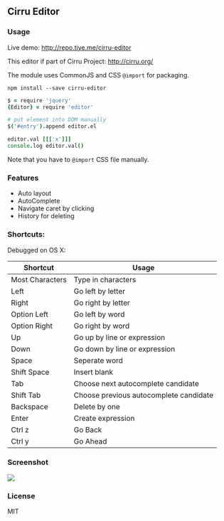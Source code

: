 
Cirru Editor
------

### Usage

Live demo: http://repo.tiye.me/cirru-editor

This editor if part of Cirru Project: http://cirru.org/

The module uses CommonJS and CSS `@import` for packaging.

```
npm install --save cirru-editor
```

```coffee
$ = require 'jquery'
{Editor} = require 'editor'

# put element into DOM manually
$('#entry').append editor.el

editor.val [[['x']]]
console.log editor.val()
```

Note that you have to `@import` CSS file manually.

### Features

* Auto layout
* AutoComplete
* Navigate caret by clicking
* History for deleting

### Shortcuts:

Debugged on OS X:

| Shortcut | Usage |
| --- | --- |
| Most Characters | Type in characters |
| Left | Go left by letter |
| Right | Go right by letter |
| Option Left | Go left by word |
| Option Right | Go right by word |
| Up | Go up by line or expression |
| Down | Go down by line or expression |
| Space | Seperate word |
| Shift Space | Insert blank |
| Tab | Choose next autocomplete candidate |
| Shift Tab | Choose previous autocomplete candidate |
| Backspace | Delete by one |
| Enter | Create expression |
| Ctrl z | Go Back |
| Ctrl y | Go Ahead |

### Screenshot

![](http://cirru.qiniudn.com/cirru-editor.png)

### License

MIT